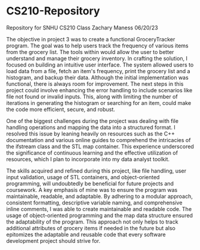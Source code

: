 # CS210-Repository
Repository for SNHU CS210 Class
Zachary Maness
06/20/23

The objective in project 3 was to create a functional GroceryTracker program. The goal was to help users track the frequency of various items from the grocery list. The tools within would allow the user to better understand and manage their grocery inventory.
In crafting the solution, I focused on building an intuitive user interface. The system allowed users to load data from a file, fetch an item's frequency, print the grocery list and a histogram, and backup their data. Although the initial implementation was functional, there is always room for improvement.
The next steps in this project could involve enhancing the error handling to include scenarios like file not found or invalid inputs. This, along with limiting the number of iterations in generating the histogram or searching for an item, could make the code more efficient, secure, and robust.

One of the biggest challenges during the project was dealing with file handling operations and mapping the data into a structured format. I resolved this issue by leaning heavily on resources such as the C++ documentation and various online guides to comprehend the intricacies of the ifstream class and the STL map container. This experience underscored the significance of continuous learning and the effective utilization of resources, which I plan to incorporate into my data analyst toolkit.

The skills acquired and refined during this project, like file handling, user input validation, usage of STL containers, and object-oriented programming, will undoubtedly be beneficial for future projects and coursework. A key emphasis of mine was to ensure the program was maintainable, readable, and adaptable. By adhering to a modular approach, consistent formatting, descriptive variable naming, and comprehensive inline comments, I was able to create maintainable and readable code. The usage of object-oriented programming and the map data structure ensured the adaptability of the program. This approach not only helps to track additional attributes of grocery items if needed in the future but also epitomizes the adaptable and reusable code that every software development project should strive for.
